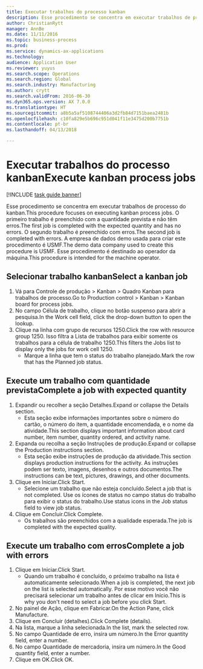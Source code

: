 ```yaml
--- 
title: Executar trabalhos do processo kanban
description: Esse procedimento se concentra em executar trabalhos de processo do kanban.
author: ChristianRytt
manager: AnnBe
ms.date: 11/11/2016
ms.topic: business-process
ms.prod: 
ms.service: dynamics-ax-applications
ms.technology: 
audience: Application User
ms.reviewer: yuyus
ms.search.scope: Operations
ms.search.region: Global
ms.search.industry: Manufacturing
ms.author: crytt
ms.search.validFrom: 2016-06-30
ms.dyn365.ops.version: AX 7.0.0
ms.translationtype: HT
ms.sourcegitcommit: a8b5a5af5108744406a3d2fb84d7151baea2481b
ms.openlocfilehash: c10fa829e5b696c951d041f11e3475d200b7751b
ms.contentlocale: pt-br
ms.lasthandoff: 04/13/2018

---
```

# <a name="execute-kanban-process-jobs"></a><span data-ttu-id="ca18e-103">Executar trabalhos do processo kanban</span><span class="sxs-lookup"><span data-stu-id="ca18e-103">Execute kanban process jobs</span></span>

[!INCLUDE [task guide banner](../../includes/task-guide-banner.md)]

<span data-ttu-id="ca18e-104">Esse procedimento se concentra em executar trabalhos de processo do kanban.</span><span class="sxs-lookup"><span data-stu-id="ca18e-104">This procedure focuses on executing kanban process jobs.</span></span> <span data-ttu-id="ca18e-105">O primeiro trabalho é preenchido com a quantidade prevista e não têm erros.</span><span class="sxs-lookup"><span data-stu-id="ca18e-105">The first job is completed with the expected quantity and has no errors.</span></span> <span data-ttu-id="ca18e-106">O segundo trabalho é preenchido com erros.</span><span class="sxs-lookup"><span data-stu-id="ca18e-106">The second job is completed with errors.</span></span> <span data-ttu-id="ca18e-107">A empresa de dados demo usada para criar este procedimento é USMF.</span><span class="sxs-lookup"><span data-stu-id="ca18e-107">The demo data company used to create this procedure is USMF.</span></span> <span data-ttu-id="ca18e-108">Esse procedimento é destinado ao operador da máquina.</span><span class="sxs-lookup"><span data-stu-id="ca18e-108">This procedure is intended for the machine operator.</span></span>


## <a name="select-a-kanban-job"></a><span data-ttu-id="ca18e-109">Selecionar trabalho kanban</span><span class="sxs-lookup"><span data-stu-id="ca18e-109">Select a kanban job</span></span>
1. <span data-ttu-id="ca18e-110">Vá para Controle de produção > Kanban > Quadro Kanban para trabalhos de processo.</span><span class="sxs-lookup"><span data-stu-id="ca18e-110">Go to Production control > Kanban > Kanban board for process jobs.</span></span>
2. <span data-ttu-id="ca18e-111">No campo Célula de trabalho, clique no botão suspenso para abrir a pesquisa.</span><span class="sxs-lookup"><span data-stu-id="ca18e-111">In the Work cell field, click the drop-down button to open the lookup.</span></span>
3. <span data-ttu-id="ca18e-112">Clique na linha com grupo de recursos 1250.</span><span class="sxs-lookup"><span data-stu-id="ca18e-112">Click the row with resource group 1250.</span></span> <span data-ttu-id="ca18e-113">Isso filtra a Lista de trabalhos para exibir somente os trabalhos para a célula de trabalho 1250.</span><span class="sxs-lookup"><span data-stu-id="ca18e-113">This filters the Jobs list to display only the jobs for work cell 1250.</span></span>
    * <span data-ttu-id="ca18e-114">Marque a linha que tem o status do trabalho planejado.</span><span class="sxs-lookup"><span data-stu-id="ca18e-114">Mark the row that has the Planned job status.</span></span>  

## <a name="complete-a-job-with-expected-quantity"></a><span data-ttu-id="ca18e-115">Execute um trabalho com quantidade prevista</span><span class="sxs-lookup"><span data-stu-id="ca18e-115">Complete a job with expected quantity</span></span>
1. <span data-ttu-id="ca18e-116">Expandir ou recolher a seção Detalhes.</span><span class="sxs-lookup"><span data-stu-id="ca18e-116">Expand or collapse the Details section.</span></span>
    * <span data-ttu-id="ca18e-117">Esta seção exibe informações importantes sobre o número do cartão, o número do item, a quantidade encomendada, e o nome da atividade.</span><span class="sxs-lookup"><span data-stu-id="ca18e-117">This section displays important information about card number, item number, quantity ordered, and activity name.</span></span>  
2. <span data-ttu-id="ca18e-118">Expanda ou recolha a seção Instruções de produção.</span><span class="sxs-lookup"><span data-stu-id="ca18e-118">Expand or collapse the Production instructions section.</span></span>
    * <span data-ttu-id="ca18e-119">Esta seção exibe instruções de produção da atividade.</span><span class="sxs-lookup"><span data-stu-id="ca18e-119">This section displays production instructions for the activity.</span></span> <span data-ttu-id="ca18e-120">As instruções podem ser texto, imagens, desenhos e outros documentos.</span><span class="sxs-lookup"><span data-stu-id="ca18e-120">The instructions can be text, pictures, drawings, and other documents.</span></span>  
3. <span data-ttu-id="ca18e-121">Clique em Iniciar.</span><span class="sxs-lookup"><span data-stu-id="ca18e-121">Click Start.</span></span>
    * <span data-ttu-id="ca18e-122">Selecione um trabalho que não esteja concluído.</span><span class="sxs-lookup"><span data-stu-id="ca18e-122">Select a job that is not completed.</span></span> <span data-ttu-id="ca18e-123">Use os ícones de status no campo status do trabalho para exibir o status do trabalho.</span><span class="sxs-lookup"><span data-stu-id="ca18e-123">Use status icons in the Job status field to view job status.</span></span>      
4. <span data-ttu-id="ca18e-124">Clique em Concluir.</span><span class="sxs-lookup"><span data-stu-id="ca18e-124">Click Complete.</span></span>
    * <span data-ttu-id="ca18e-125">Os trabalhos são preenchidos com a qualidade esperada.</span><span class="sxs-lookup"><span data-stu-id="ca18e-125">The job is completed with the expected quality.</span></span>  

## <a name="complete-a-job-with-errors"></a><span data-ttu-id="ca18e-126">Execute um trabalho com erros</span><span class="sxs-lookup"><span data-stu-id="ca18e-126">Complete a job with errors</span></span>
1. <span data-ttu-id="ca18e-127">Clique em Iniciar.</span><span class="sxs-lookup"><span data-stu-id="ca18e-127">Click Start.</span></span>
    * <span data-ttu-id="ca18e-128">Quando um trabalho é concluído, o próximo trabalho na lista é automaticamente selecionado.</span><span class="sxs-lookup"><span data-stu-id="ca18e-128">When a job is completed, the next job on the list is selected automatically.</span></span> <span data-ttu-id="ca18e-129">Por esse motivo você não precisará selecionar um trabalho antes de clicar em Início.</span><span class="sxs-lookup"><span data-stu-id="ca18e-129">This is why you don't need to select a job before you click Start.</span></span>  
2. <span data-ttu-id="ca18e-130">No painel de Ação, clique em Fabricar.</span><span class="sxs-lookup"><span data-stu-id="ca18e-130">On the Action Pane, click Manufacture.</span></span>
3. <span data-ttu-id="ca18e-131">Clique em Concluir (detalhes).</span><span class="sxs-lookup"><span data-stu-id="ca18e-131">Click Complete (details).</span></span>
4. <span data-ttu-id="ca18e-132">Na lista, marque a linha selecionada.</span><span class="sxs-lookup"><span data-stu-id="ca18e-132">In the list, mark the selected row.</span></span>
5. <span data-ttu-id="ca18e-133">No campo Quantidade de erro, insira um número.</span><span class="sxs-lookup"><span data-stu-id="ca18e-133">In the Error quantity field, enter a number.</span></span>
6. <span data-ttu-id="ca18e-134">No campo Quantidade de mercadoria, insira um número.</span><span class="sxs-lookup"><span data-stu-id="ca18e-134">In the Good quantity field, enter a number.</span></span>
7. <span data-ttu-id="ca18e-135">Clique em OK.</span><span class="sxs-lookup"><span data-stu-id="ca18e-135">Click OK.</span></span>


